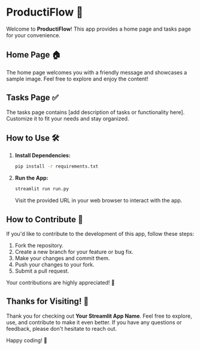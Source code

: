 # ProductiFlow 🚀

Welcome to **ProductiFlow**! This app provides a home page and tasks page for your convenience.

## Home Page 🏠

The home page welcomes you with a friendly message and showcases a sample image. Feel free to explore and enjoy the content!

## Tasks Page ✅

The tasks page contains [add description of tasks or functionality here]. Customize it to fit your needs and stay organized.

## How to Use 🛠️

1. **Install Dependencies:**
   ```bash
   pip install -r requirements.txt
   ```

2. **Run the App:**
   ```bash
   streamlit run run.py
   ```

   Visit the provided URL in your web browser to interact with the app.

## How to Contribute 🤝

If you'd like to contribute to the development of this app, follow these steps:

1. Fork the repository.
2. Create a new branch for your feature or bug fix.
3. Make your changes and commit them.
4. Push your changes to your fork.
5. Submit a pull request.

Your contributions are highly appreciated! 🌟

## Thanks for Visiting! 🙌

Thank you for checking out **Your Streamlit App Name**. Feel free to explore, use, and contribute to make it even better. If you have any questions or feedback, please don't hesitate to reach out.

Happy coding! 🚀
